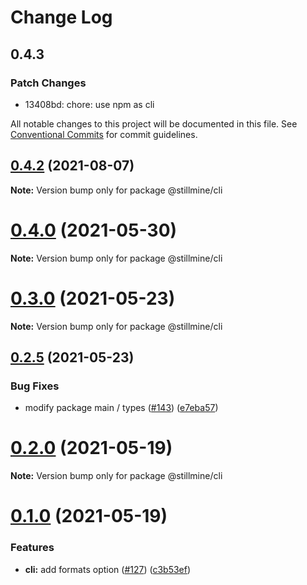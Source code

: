 # Change Log

## 0.4.3

### Patch Changes

- 13408bd: chore: use npm as cli

All notable changes to this project will be documented in this file.
See [Conventional Commits](https://conventionalcommits.org) for commit guidelines.

## [0.4.2](https://github.com/stillmine/packages/compare/v0.4.1...v0.4.2) (2021-08-07)

**Note:** Version bump only for package @stillmine/cli

# [0.4.0](https://github.com/stillmine/packages/compare/v0.3.1...v0.4.0) (2021-05-30)

**Note:** Version bump only for package @stillmine/cli

# [0.3.0](https://github.com/stillmine/packages/compare/v0.2.6...v0.3.0) (2021-05-23)

**Note:** Version bump only for package @stillmine/cli

## [0.2.5](https://github.com/stillmine/packages/compare/v0.2.4...v0.2.5) (2021-05-23)

### Bug Fixes

- modify package main / types ([#143](https://github.com/stillmine/packages/issues/143)) ([e7eba57](https://github.com/stillmine/packages/commit/e7eba5714d812425611a15b8f364d57c203ce5d8))

# [0.2.0](https://github.com/stillmine/packages/compare/v0.1.0...v0.2.0) (2021-05-19)

**Note:** Version bump only for package @stillmine/cli

# [0.1.0](https://github.com/stillmine/packages/compare/v0.0.2...v0.1.0) (2021-05-19)

### Features

- **cli:** add formats option ([#127](https://github.com/stillmine/packages/issues/127)) ([c3b53ef](https://github.com/stillmine/packages/commit/c3b53ef0b1c3cb4259c348f9d078ac5004ef2e0e))
